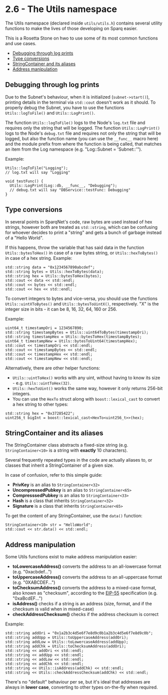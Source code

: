# 2.6 - The Utils namespace

The Utils namespace (declared inside `utils/utils.h`) contains several utility functions to make the lives of those developing on Sparq easier.

This is a Rosetta Stone on hwo to use some of its most common functions and use cases.

* [Debugging through log prints](#debugging-through-log-prints)
* [Type conversions](#type-conversions)
* [StringContainer and its aliases](#stringcontainer-and-its-aliases)
* [Address manipulation](#address-manipulation)

## Debugging through log prints

Due to the Subnet's behaviour, when it is initialized (`subnet->start()`), printing details in the terminal via `std::cout` doesn't work as it should. To properly debug the Subnet, you have to use the functions `Utils::logToFile()` and `Utils::LogPrint()`.

The function `Utils::logToFile()` logs to the Node's `log.txt` file and requires only the string that will be logged. The function `Utils::LogPrint()` logs to the Node's `debug.txt` file and requires not only the string that will be logged, but also the function name (you can use the `__func__` macro here) and the module prefix from where the function is being called, that matches an item from the Log namespace (e.g. "Log::Subnet = 'Subnet::'").

Example:

```
Utils::logToFile("Logging");
// log.txt will say "Logging"

void testFunc() {
  Utils::LogPrint(Log::db, __func__, "Debugging");
  // debug.txt will say "DBService::testFunc: Debugging"
}
```

## Type conversions

In several points in SparqNet's code, raw bytes are used instead of hex strings, however both are treated as `std::string`, which can be confusing for whoever decides to print a "string" and gets a bunch of garbage instead of a "Hello World".

If this happens, throw the variable that has said data in the function `Utils::bytesToHex()` in case of a raw bytes string, or `Utils::hexToBytes()` in case of a hex string. Example:

```
std::string data = "0x1234567890abcdef";
std::string bytes = Utils::hexToBytes(data);
std::string hex = Utils::bytesToHex(bytes);
std::cout << data << std::endl;
std::cout << bytes << std::endl;
std::cout << hex << std::endl;
```

To convert integers to bytes and vice-versa, you should use the functions `Utils::uintXToBytes()` and `Utils::bytesToUintX()`, respectively. "X" is the integer size in bits - it can be 8, 16, 32, 64, 160 or 256.

Example:

```
uint64_t timestampOri = 1234567890;
std::string timestampBytes = Utils::uint64ToBytes(timestampOri);
std::string timestampHex = Utils::bytesToHex(timestampBytes);
uint64_t timestampNew = Utils::bytesToUint64(timestampHex);
std::cout << timestampOri << std::endl;
std::cout << timestampBytes << std::endl;
std::cout << timestampHex << std::endl;
std::cout << timestampNew << std::endl;
```

Alternatively, there are other helper functions:

* `Utils::uintToHex()` works with any uint, without having to know its size - e.g. `Utils::uintToHex(32)`.
* `Utils::hexToUint()` works the same way, however it only returns 256-bit integers.
* You can use the `HexTo` struct along with `boost::lexical_cast` to convert a hex string to other types:

```
std::string hex = "0x37285422";
uint256_t bigInt = boost::lexical_cast<HexTo<uint256_t>>(hex);
```

## StringContainer and its aliases

The StringContainer class abstracts a fixed-size string (e.g. `StringContainer<10>` is a string with **exactly** 10 characters).

Several frequently repeated types in the code are actually aliases to, or classes that inherit a StringContainer of a given size.

In case of confusion, refer to this simple guide:

* **PrivKey** is an alias to `StringContainer<32>`
* **UncompressedPubkey** is an alias to `StringContainer<65>`
* **CompresssedPubkey** is an alias to `StringContainer<33>`
* **Hash** is a class that inherits `StringContainer<32>`
* **Signature** is a class that inherits `StringContainer<65>`

To get the content of any StringContainer, use the `data()` function:

```
StringContainer<10> str = "HelloWorld";
std::cout << str.data() << std::endl;
```

## Address manipulation

Some Utils functions exist to make address manipulation easier:

* **toLowercaseAddress()** converts the address to an all-lowercase format (e.g. "0xacbdef...")
* **toUppercaseAddress()** converts the address to an all-uppercase format (e.g. "0XABCDEF...")
* **toChecksumAddress()** converts the address to a mixed-case format, also known as "checksum", according to the [EIP-55](https://eips.ethereum.org/EIPS/eip-55) specification (e.g. "0xaBcdEF...")
* **isAddress()** checks if a string is an address (size, format, and if the checksum is valid when in mixed-case)
* **checkAddressChecksum()** checks if the address checksum is correct

Example:

```
std::string addOri = "0x1a2b3c4d5e6f7e8d9c0b1a2b3c4d5e6f7e8d9c0b";
std::string addUpp = Utils::toUppercaseAddress(addOri);
std::string addLow = Utils::toLowercaseAddress(addUpp);
std::string addChk = Utils::toChecksumAddress(addOri);
std::string << addOri << std::endl;
std::string << addUpp << std::endl;
std::string << addLow << std::endl;
std::string << addChk << std::endl;
std::string << Utils::isAddress(addChk) << std::endl;
std::string << Utils::checkAddressChecksum(addChk) << std::endl;
```

There's no "default" behaviour per se, but it's ideal that addresses are always in **lower case**, converting to other types on-the-fly when required.

